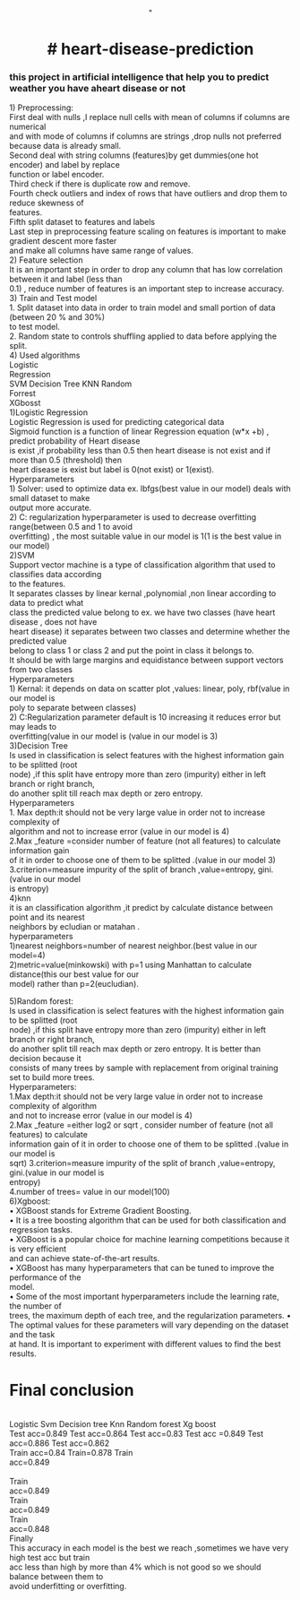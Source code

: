 <center>
<p> "<h1># heart-disease-prediction</h1></p>
</center>
<h3>this project in artificial intelligence that help you to predict weather you have aheart disease or not</h3>
1) Preprocessing:<br>
First deal with nulls ,I replace null cells with mean of columns if columns are numerical <br>
and with mode of columns if columns are strings ,drop nulls not preferred because data is already small.<br>
Second deal with string columns (features)by get dummies(one hot encoder) and label by replace <br>
function or label encoder.<br>
Third check if there is duplicate row and remove.<br>
Fourth check outliers and index of rows that have outliers and drop them to reduce skewness of <br>
features.<br>
Fifth split dataset to features and labels<br>
Last step in preprocessing feature scaling on features is important to make gradient descent more faster <br>
and make all columns have same range of values.<br>
2) Feature selection<br>
It is an important step in order to drop any column that has low correlation between it and label (less than <br>
0.1) , reduce number of features is an important step to increase accuracy.<br>
3) Train and Test model<br>
1. Split dataset into data in order to train model and small portion of data (between 20 % and 30%) <br>
to test model.<br>
2. Random state to controls shuffling applied to data before applying the split. <br>
4) Used algorithms <br>
Logistic <br>
Regression<br>
SVM Decision Tree KNN Random <br>
Forrest<br>
XGbosst<br>
1)Logistic Regression<br>
Logistic Regression is used for predicting categorical data <br>
Sigmoid function is a function of linear Regression equation (w*x +b) , predict probability of Heart disease <br>
is exist ,if probability less than 0.5 then heart disease is not exist and if more than 0.5 (threshold) then <br>
heart disease is exist but label is 0(not exist) or 1(exist).<br>
Hyperparameters <br>
1) Solver: used to optimize data ex. lbfgs(best value in our model) deals with small dataset to make <br>
output more accurate.<br>
2) C: regularization hyperparameter is used to decrease overfitting range(between 0.5 and 1 to avoid <br>
overfitting) , the most suitable value in our model is 1(1 is the best value in our model)<br>
2)SVM<br>
Support vector machine is a type of classification algorithm that used to classifies data according <br>
to the features.<br>
It separates classes by linear kernal ,polynomial ,non linear according to data to predict what <br>
class the predicted value belong to ex. we have two classes (have heart disease , does not have <br>
heart disease) it separates between two classes and determine whether the predicted value <br>
belong to class 1 or class 2 and put the point in class it belongs to.<br>
It should be with large margins and equidistance between support vectors from two classes<br>
Hyperparameters<br>
1) Kernal: it depends on data on scatter plot ,values: linear, poly, rbf(value in our model is <br>
poly to separate between classes)<br>
2) C:Regularization parameter default is 10 increasing it reduces error but may leads to <br>
overfitting(value in our model is (value in our model is 3) <br>
3)Decision Tree<br>
Is used in classification is select features with the highest information gain to be splitted (root <br>
node) ,if this split have entropy more than zero (impurity) either in left branch or right branch, <br>
do another split till reach max depth or zero entropy.<br>
Hyperparameters<br>
1. Max depth:it should not be very large value in order not to increase complexity of <br>
algorithm and not to increase error (value in our model is 4)<br>
2.Max _feature =consider number of feature (not all features) to calculate information gain <br>
of it in order to choose one of them to be splitted .(value in our model 3)<br>
3.criterion=measure impurity of the split of branch ,value=entropy, gini. (value in our model <br>
is entropy)<br>
4)knn<br>
it is an classification algorithm ,it predict by calculate distance between point and its nearest <br>
neighbors by ecludian or matahan .<br>
hyperparameters<br>
1)nearest neighbors=number of nearest neighbor.(best value in our model=4)<br>
2)metric=value(minkowski) with p=1 using Manhattan to calculate distance(this our best value for our <br>
model) rather than p=2(eucludian).<br>
 
5)Random forest:<br>
Is used in classification is select features with the highest information gain to be splitted (root <br>
node) ,if this split have entropy more than zero (impurity) either in left branch or right branch, <br>
do another split till reach max depth or zero entropy. It is better than decision because it <br>
consists of many trees by sample with replacement from original training set to build more 
trees.<br>
Hyperparameters: <br>
1.Max depth:it should not be very large value in order not to increase complexity of algorithm <br>
and not to increase error (value in our model is 4)<br>
2.Max _feature =either log2 or sqrt , consider number of feature (not all features) to calculate <br>
information gain of it in order to choose one of them to be splitted .(value in our model is <br>
sqrt)
3.criterion=measure impurity of the split of branch ,value=entropy, gini.(value in our model is <br>
entropy)<br>
4.number of trees= value in our model(100)<br>
6)Xgboost:<br>
• XGBoost stands for Extreme Gradient Boosting.<br>
• It is a tree boosting algorithm that can be used for both classification and regression tasks.<br>
• XGBoost is a popular choice for machine learning competitions because it is very efficient <br>
and can achieve state-of-the-art results.<br>
• XGBoost has many hyperparameters that can be tuned to improve the performance of the <br>
model.<br>
• Some of the most important hyperparameters include the learning rate, the number of <br>
trees, the maximum depth of each tree, and the regularization parameters.
• The optimal values for these parameters will vary depending on the dataset and the task <br>
at hand. It is important to experiment with different values to find the best results.
<h1>Final conclusion</h1> <br>
Logistic Svm Decision tree Knn Random forest Xg boost<br>
Test acc=0.849 Test acc=0.864 Test acc=0.83 Test acc =0.849 Test acc=0.886 Test acc=0.862<br>
Train acc=0.84 Train=0.878 Train <br>
acc=0.849<br><br>
Train <br>
acc=0.849<br>
Train <br>
acc=0.849<br>
Train <br>
acc=0.848<br>
Finally<br>
This accuracy in each model is the best we reach ,sometimes we have very high test acc but train <br>
acc less than high by more than 4% which is not good so we should balance between them to <br>
avoid underfitting or overfitting.<br>
